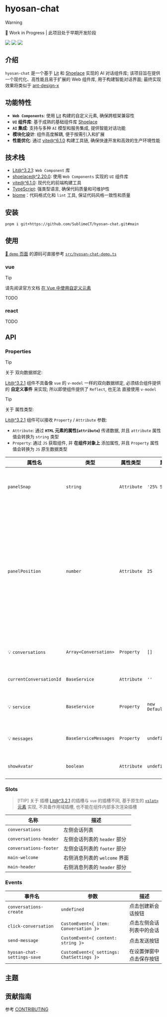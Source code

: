 # hyosan-chat
> [!WARNING]
> 🚧 Work in Progress | 此项目处于早期开发阶段

![](./hyosan-chat-welcome-screenshot.png)
![](./hyosan-chat-messages-screenshot.png)
![](./hyosan-chat-settings-screenshot.png)

## 介绍
`hyosan-chat` 是一个基于 [Lit](https://lit.dev) 和 [Shoelace](https://shoelace.style/) 实现的 AI 对话组件库; 该项目旨在提供一个现代化、高性能且易于扩展的 Web 组件库, 用于构建智能对话界面; 最终实现效果将类似于 [ant-design-x](https://x.ant.design/index-cn)

## 功能特性
- **`Web Components`**: 使用 [Lit](https://lit.dev) 构建的自定义元素, 确保跨框架兼容性
- **`UI` 组件库**: 基于成熟的基础组件库 [Shoelace](https://shoelace.style/)
- **`AI` 集成**: 支持与多种 `AI` 模型和服务集成, 提供智能对话功能
- **模块化设计**: 组件高度解耦, 便于按需引入和扩展
- **性能优化**: 通过 [vite@^6.1.0](https://github.com/vitejs/vite) 构建工具链, 确保快速开发和高效的生产环境性能

## 技术栈
- [Lit@^3.2.1](https://lit.dev): `Web Component` 库
- [shoelace@^2.20.0](https://shoelace.style/): 使用 `Web Components` 实现的 `UI` 组件库
- [vite@^6.1.0](https://github.com/vitejs/vite): 现代化的前端构建工具
- [TypeScript](https://www.typescriptlang.org/): 强类型语言, 确保代码质量和可维护性
- [biome](https://biomejs.dev/zh-cn/guides/getting-started/)：代码格式化和 `lint` 工具, 保证代码风格一致性和质量

## 安装
```bash
pnpm i git+https://github.com/SublimeCT/hyosan-chat.git#main
```

## 使用
[🔗 `demo` 页面](https://snazzy-khapse-06e16b.netlify.app/) 的源码可直接参考 [`src/hyosan-chat-demo.ts`](./src/hyosan-chat-demo.ts)

### vue
> [!TIP]
> 请先阅读官方文档 [在 Vue 中使用自定义元素](https://cn.vuejs.org/guide/extras/web-components#using-custom-elements-in-vue)

TODO

### react
TODO

## API
### Properties
> [!TIP]
>
> 关于 双向数据绑定:
>
> [Lit@^3.2.1](https://lit.dev) 组件不具备像 `vue` 的 `v-model` 一样的双向数据绑定, 必须结合组件提供的 **自定义事件** 来实现; 所以即使组件提供了 `Reflect`, 也无法 直接使用 `v-model`

> [!TIP]
>
> 关于 属性类型:
>
> [Lit@^3.2.1](https://lit.dev) 组件可以接收 `Property` / `Attribute` 参数:
> - `Attribute`: 通过 **`HTML` 元素的属性(`attribute`)** 传递数据, 并且 `attribute` 属性值会转换为 `string` 类型
> - `Property`: 通过 `JS` 获取组件, 并 **在组件对象上** 添加属性, 并且 `Property` 属性值会转换为 `JS` 原生数据类型

| 属性名 | 类型 | 属性类型 | 默认值 | 描述 | [Reflect](https://lit.dev/docs/components/properties/#reflected-attributes) |
| --- | --- | --- | --- | --- | --- |
| `panelSnap` | `string` | `Attribute` | `'25% 50%'` | 分割面板的可捕捉位置 | ✅ |
| `panelPosition` | `number` | `Attribute` | `25` | 分隔线与主面板边缘的当前位置(百分比, `0-100`), 默认为容器初始大小的 `50%` | ✅ |
| 💡 `conversations` | `Array<Conversation>` | `Property` | `[]` | 会话列表数据源 | |
| `currentConversationId` | `BaseService` | `Attribute` | `''` | 当前会话 ID | ✅ |
| 💡 `service` | `BaseService` | `Property` | `new DefaultService()` | 会话服务配置参数 | |
| 💡 `messages` | `BaseServiceMessages` | `Property` | `undefined` | 会话服务消息列表 | ✅ |
| `showAvatar` | `boolean` | `Attribute` | `undefined` | 是否显示头像 | ✅ |

### Slots
> [!TIP] 关于 插槽
> [Lit@^3.2.1](https://lit.dev) 的插槽与 `vue` 的插槽不同, 基于原生的 [`<slot>` 元素](https://developer.mozilla.org/zh-CN/docs/Web/API/Web_components/Using_templates_and_slots) 实现, 不具备作用域插槽, 也不能在组件内部多次渲染插槽

| 名称 | 描述 |
| --- | --- |
| `conversations` | 左侧会话列表 |
| `conversations-header` | 左侧会话列表的 `header` 部分 |
| `conversations-footer` | 左侧会话列表的 `footer` 部分 |
| `main-welcome` | 右侧消息列表的 `welcome` 界面 |
| `main-header` | 右侧消息列表的 `header` 部分 |

### Events
| 事件名 | 参数 | 描述 |
| --- | --- | --- |
| `conversations-create` | `undefined` | 点击创建新会话按钮 |
| `click-conversation` | `CustomEvent<{ item: Conversation }>` | 点击左侧会话列表中的会话 |
| `send-message` | `CustomEvent<{ content: string }>` | 点击发送按钮 |
| `hyosan-chat-settings-save` | `CustomEvent<{ settings: ChatSettings }>` | 在设置弹窗中点击保存按钮 |

## 主题

## 贡献指南
参考 [CONTRIBUTING](./CONTRIBUTING.md)
